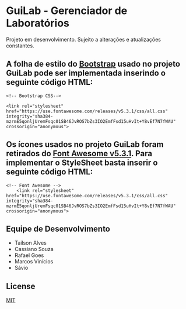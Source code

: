 # GuiLab - Gerenciador de Laboratórios


Projeto em desenvolvimento. Sujeito a alterações e atualizações constantes.


## A folha de estilo do [Bootstrap](https://getbootstrap.com/docs/4.5/getting-started/introduction/) usado no projeto GuiLab pode ser implementada inserindo o seguinte código HTML: 

```html5
<!-- Bootstrap CSS-->

<link rel="stylesheet" href="https://use.fontawesome.com/releases/v5.3.1/css/all.css" 
integrity="sha384-mzrmE5qonljUremFsqc01SB46JvROS7bZs3IO2EmfFsd15uHvIt+Y8vEf7N7fWAU" crossorigin="anonymous">
```

## Os ícones usados no projeto GuiLab foram retirados do [Font Awesome v5.3.1](https://fontawesome.com/). Para implementar o StyleSheet basta inserir o seguinte código HTML:

```html5
<!-- Font Awesome -->
    <link rel="stylesheet" href="https://use.fontawesome.com/releases/v5.3.1/css/all.css"
integrity="sha384-mzrmE5qonljUremFsqc01SB46JvROS7bZs3IO2EmfFsd15uHvIt+Y8vEf7N7fWAU" crossorigin="anonymous">
```
## Equipe de Desenvolvimento

- Tailson Alves
- Cassiano Souza
- Rafael Goes
- Marcos Vinícios
- Sávio


## License
[MIT](https://choosealicense.com/licenses/mit/)
